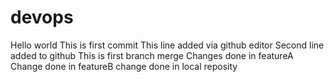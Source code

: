 # devops
Hello world
This is first commit
This line added via github editor
Second line added to github
This is first branch merge
Changes done in featureA
Change done in featureB
change done in local reposity

